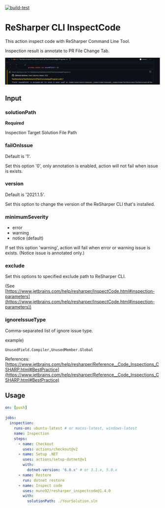 [![build-test](https://github.com/muno92/resharper_inspectcode/actions/workflows/test.yml/badge.svg)](https://github.com/muno92/resharper_inspectcode/actions/workflows/test.yml)

# ReSharper CLI InspectCode

This action inspect code with ReSharper Command Line Tool.

Inspection result is annotate to PR File Change Tab.

![Annotation](annotation.png)

## Input

### solutionPath

**Required**

Inspection Target Solution File Path

### failOnIssue

Default is '1'.

Set this option '0', only annotation is enabled, action will not fail when issue is exists.

### version

Default is '2021.1.5'.

Set this option to change the version of the ReSharper CLI that's installed.

### minimumSeverity

- error
- warning
- notice (default)

If set this option 'warning', action will fail when error or warning issue is exists.
(Notice issue is annotated only.)

### exclude

Set this options to specified exclude path to ReSharper CLI.

(See [https://www.jetbrains.com/help/resharper/InspectCode.html#inspection-parameters](https://www.jetbrains.com/help/resharper/InspectCode.html#inspection-parameters))

### ignoreIssueType

Comma-separated list of ignore issue type.

example) 

```text
UnusedField.Compiler,UnusedMember.Global
```

References:  
[https://www.jetbrains.com/help/resharper/Reference__Code_Inspections_CSHARP.html#BestPractice](https://www.jetbrains.com/help/resharper/Reference__Code_Inspections_CSHARP.html#BestPractice)

## Usage

```yaml
on: [push]

jobs:
  inspection:
    runs-on: ubuntu-latest # or macos-latest, windows-latest
    name: Inspection
    steps:
      - name: Checkout
        uses: actions/checkout@v2
      - name: Setup .NET
        uses: actions/setup-dotnet@v1
        with:
          dotnet-version: '6.0.x' # or 3.1.x, 5.0.x
      - name: Restore
        run: dotnet restore
      - name: Inspect code
        uses: muno92/resharper_inspectcode@1.4.0
        with:
          solutionPath: ./YourSolution.sln
```
